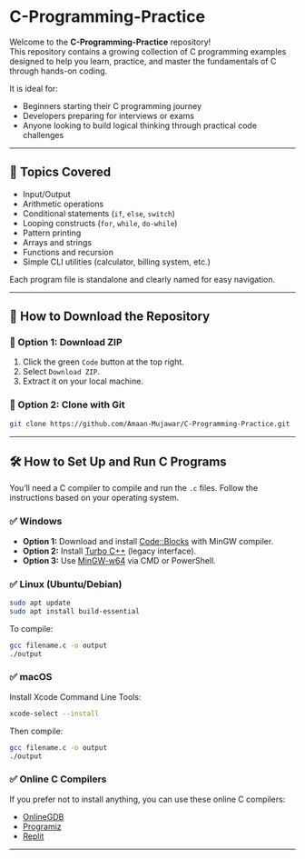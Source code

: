 
# C-Programming-Practice

Welcome to the **C-Programming-Practice** repository!  
This repository contains a growing collection of C programming examples designed to help you learn, practice, and master the fundamentals of C through hands-on coding.

It is ideal for:
- Beginners starting their C programming journey
- Developers preparing for interviews or exams
- Anyone looking to build logical thinking through practical code challenges

---

## 🧰 Topics Covered

- Input/Output
- Arithmetic operations
- Conditional statements (`if`, `else`, `switch`)
- Looping constructs (`for`, `while`, `do-while`)
- Pattern printing
- Arrays and strings
- Functions and recursion
- Simple CLI utilities (calculator, billing system, etc.)

Each program file is standalone and clearly named for easy navigation.

---

## 💾 How to Download the Repository

### 🔹 Option 1: Download ZIP

1. Click the green `Code` button at the top right.
2. Select `Download ZIP`.
3. Extract it on your local machine.

### 🔹 Option 2: Clone with Git

```bash
git clone https://github.com/Amaan-Mujawar/C-Programming-Practice.git
```

---

## 🛠️ How to Set Up and Run C Programs

You’ll need a C compiler to compile and run the `.c` files. Follow the instructions based on your operating system.

### ✅ Windows

- **Option 1:** Download and install [Code::Blocks](http://www.codeblocks.org/downloads/26) with MinGW compiler.
- **Option 2:** Install [Turbo C++](https://turboc.codeplex.com/) (legacy interface).
- **Option 3:** Use [MinGW-w64](https://www.mingw-w64.org/) via CMD or PowerShell.

### ✅ Linux (Ubuntu/Debian)

```bash
sudo apt update
sudo apt install build-essential
```

To compile:

```bash
gcc filename.c -o output
./output
```

### ✅ macOS

Install Xcode Command Line Tools:

```bash
xcode-select --install
```

Then compile:

```bash
gcc filename.c -o output
./output
```

### ✅ Online C Compilers

If you prefer not to install anything, you can use these online C compilers:

- [OnlineGDB](https://www.onlinegdb.com/)
- [Programiz](https://www.programiz.com/c-programming/online-compiler/)
- [Replit](https://replit.com/)

---



